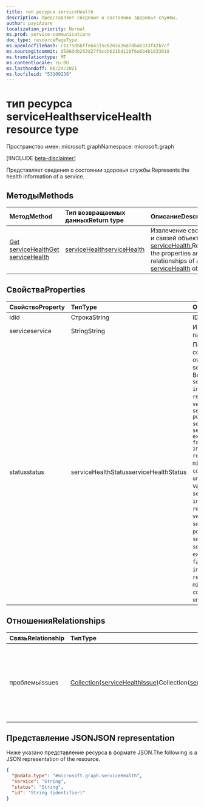 ```yaml
---
title: тип ресурса serviceHealth
description: Представляет сведения о состоянии здоровья службы.
author: payiAzure
localization_priority: Normal
ms.prod: service-communications
doc_type: resourcePageType
ms.openlocfilehash: c11750bbffe64315c6263a26d7dbab333f42b7cf
ms.sourcegitcommit: d586ddb253d27f9ccb621bd128f6a6b4b1933918
ms.translationtype: MT
ms.contentlocale: ru-RU
ms.lasthandoff: 06/24/2021
ms.locfileid: "53109238"
---
```

# <a name="servicehealth-resource-type"></a><span data-ttu-id="02213-103">тип ресурса serviceHealth</span><span class="sxs-lookup"><span data-stu-id="02213-103">serviceHealth resource type</span></span>

<span data-ttu-id="02213-104">Пространство имен: microsoft.graph</span><span class="sxs-lookup"><span data-stu-id="02213-104">Namespace: microsoft.graph</span></span>

[!INCLUDE [beta-disclaimer](../../includes/beta-disclaimer.md)]

<span data-ttu-id="02213-105">Представляет сведения о состоянии здоровья службы.</span><span class="sxs-lookup"><span data-stu-id="02213-105">Represents the health information of a service.</span></span>

## <a name="methods"></a><span data-ttu-id="02213-106">Методы</span><span class="sxs-lookup"><span data-stu-id="02213-106">Methods</span></span>
|<span data-ttu-id="02213-107">Метод</span><span class="sxs-lookup"><span data-stu-id="02213-107">Method</span></span>|<span data-ttu-id="02213-108">Тип возвращаемых данных</span><span class="sxs-lookup"><span data-stu-id="02213-108">Return type</span></span>|<span data-ttu-id="02213-109">Описание</span><span class="sxs-lookup"><span data-stu-id="02213-109">Description</span></span>|
|:---|:---|:---|
|[<span data-ttu-id="02213-110">Get serviceHealth</span><span class="sxs-lookup"><span data-stu-id="02213-110">Get serviceHealth</span></span>](../api/servicehealth-get.md)|[<span data-ttu-id="02213-111">serviceHealth</span><span class="sxs-lookup"><span data-stu-id="02213-111">serviceHealth</span></span>](../resources/servicehealth.md)|<span data-ttu-id="02213-112">Извлечение свойств и связей объекта [serviceHealth.](../resources/servicehealth.md)</span><span class="sxs-lookup"><span data-stu-id="02213-112">Retrieve the properties and relationships of a [serviceHealth](../resources/servicehealth.md) object.</span></span>|

## <a name="properties"></a><span data-ttu-id="02213-113">Свойства</span><span class="sxs-lookup"><span data-stu-id="02213-113">Properties</span></span>
|<span data-ttu-id="02213-114">Свойство</span><span class="sxs-lookup"><span data-stu-id="02213-114">Property</span></span>|<span data-ttu-id="02213-115">Тип</span><span class="sxs-lookup"><span data-stu-id="02213-115">Type</span></span>|<span data-ttu-id="02213-116">Описание</span><span class="sxs-lookup"><span data-stu-id="02213-116">Description</span></span>|
|:---|:---|:---|
|<span data-ttu-id="02213-117">id</span><span class="sxs-lookup"><span data-stu-id="02213-117">id</span></span>|<span data-ttu-id="02213-118">Строка</span><span class="sxs-lookup"><span data-stu-id="02213-118">String</span></span>|<span data-ttu-id="02213-119">ID службы.</span><span class="sxs-lookup"><span data-stu-id="02213-119">The service id.</span></span>|
|<span data-ttu-id="02213-120">service</span><span class="sxs-lookup"><span data-stu-id="02213-120">service</span></span>|<span data-ttu-id="02213-121">String</span><span class="sxs-lookup"><span data-stu-id="02213-121">String</span></span>|<span data-ttu-id="02213-122">Имя службы.</span><span class="sxs-lookup"><span data-stu-id="02213-122">The service name.</span></span>|
|<span data-ttu-id="02213-123">status</span><span class="sxs-lookup"><span data-stu-id="02213-123">status</span></span>|<span data-ttu-id="02213-124">serviceHealthStatus</span><span class="sxs-lookup"><span data-stu-id="02213-124">serviceHealthStatus</span></span>|<span data-ttu-id="02213-125">Покажите состояние состояния службы overral.</span><span class="sxs-lookup"><span data-stu-id="02213-125">Show the overral service health status.</span></span> <span data-ttu-id="02213-126">Возможные значения: `serviceOperational` `investigating` , , , , `restoringService` , `verifyingService` , `serviceRestored` `postIncidentReviewPublished` `serviceDegradation` , `serviceInterruption` `extendedRecovery` `falsePositive` `investigationSuspended` `resolved` `mitigatedExternal` `mitigated` `resolvedExternal` `confirmed` `reported` `unknownFutureValue` .</span><span class="sxs-lookup"><span data-stu-id="02213-126">Possible values are: `serviceOperational`, `investigating`, `restoringService`, `verifyingService`, `serviceRestored`, `postIncidentReviewPublished`, `serviceDegradation`, `serviceInterruption`, `extendedRecovery`, `falsePositive`, `investigationSuspended`, `resolved`, `mitigatedExternal`, `mitigated`, `resolvedExternal`, `confirmed`, `reported`, `unknownFutureValue`.</span></span>|

## <a name="relationships"></a><span data-ttu-id="02213-127">Отношения</span><span class="sxs-lookup"><span data-stu-id="02213-127">Relationships</span></span>
|<span data-ttu-id="02213-128">Связь</span><span class="sxs-lookup"><span data-stu-id="02213-128">Relationship</span></span>|<span data-ttu-id="02213-129">Тип</span><span class="sxs-lookup"><span data-stu-id="02213-129">Type</span></span>|<span data-ttu-id="02213-130">Описание</span><span class="sxs-lookup"><span data-stu-id="02213-130">Description</span></span>|
|:---|:---|:---|
|<span data-ttu-id="02213-131">проблемы</span><span class="sxs-lookup"><span data-stu-id="02213-131">issues</span></span>|<span data-ttu-id="02213-132">[Collection(serviceHealthIssue)](../resources/servicehealthissue.md)</span><span class="sxs-lookup"><span data-stu-id="02213-132">Collection([serviceHealthIssue](../resources/servicehealthissue.md))</span></span>|<span data-ttu-id="02213-133">В службе произошел набор проблем с подробными сведениями по каждой проблеме.</span><span class="sxs-lookup"><span data-stu-id="02213-133">A collection of issues happened on the service, with detailed information for each issue.</span></span>|

## <a name="json-representation"></a><span data-ttu-id="02213-134">Представление JSON</span><span class="sxs-lookup"><span data-stu-id="02213-134">JSON representation</span></span>
<span data-ttu-id="02213-135">Ниже указано представление ресурса в формате JSON.</span><span class="sxs-lookup"><span data-stu-id="02213-135">The following is a JSON representation of the resource.</span></span>
<!-- {
  "blockType": "resource",
  "keyProperty": "id",
  "@odata.type": "microsoft.graph.serviceHealth",
  "openType": false
}
-->
``` json
{
  "@odata.type": "#microsoft.graph.serviceHealth",
  "service": "String",
  "status": "String",
  "id": "String (identifier)"
}
```

